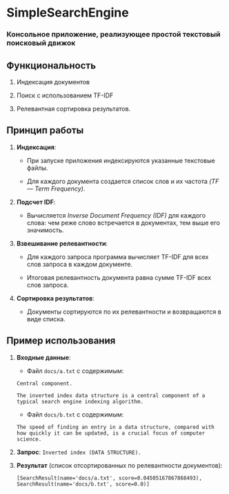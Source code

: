 # **SimpleSearchEngine**

### Консольное приложение, реализующее простой текстовый поисковый движок

## **Функциональность**

1. Индексация документов

2. Поиск с использованием TF-IDF

3. Релевантная сортировка результатов.

## **Принцип работы**

1. **Индексация**:
   
   - При запуске приложения индексируются указанные текстовые файлы.
     
   - Для каждого документа создается список слов и их частота *(TF — Term Frequency)*.

3. **Подсчет IDF**:
   
   - Вычисляется *Inverse Document Frequency (IDF)* для каждого слова: чем реже слово встречается в документах, тем выше его значимость.

5. **Взвешивание релевантности**:
   
   - Для каждого запроса программа вычисляет TF-IDF для всех слов запроса в каждом документе.
     
   - Итоговая релевантность документа равна сумме TF-IDF всех слов запроса.

7. **Сортировка результатов**:
   
   - Документы сортируются по их релевантности и возвращаются в виде списка.

## **Пример использования**

1. **Входные данные**:

   - Файл `docs/a.txt` с содержимым:
   
    ```
    Central component.
    
    The inverted index data structure is a central component of a typical search engine indexing algorithm.
    ```
   
   - Файл `docs/b.txt` с содержимым:
   
   ```
   The speed of finding an entry in a data structure, compared with how quickly it can be updated, is a crucial focus of computer science.
   ```

2. **Запрос**: `Inverted index (DATA STRUCTURE).`

3. **Результат** (список отсортированных по релевантности документов):

   ```
   [SearchResult(name='docs/a.txt', score=0.04505167867868493), SearchResult(name='docs/b.txt', score=0.0)]
   ```
